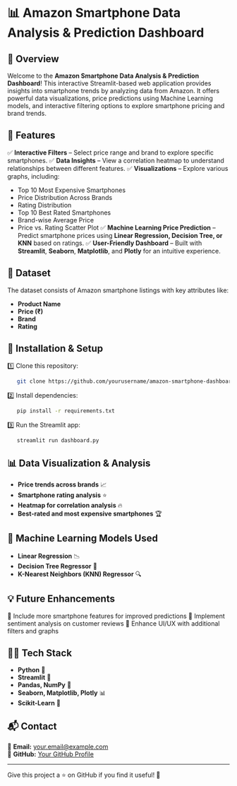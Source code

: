 # 📊 Amazon Smartphone Data Analysis & Prediction Dashboard

## 📌 Overview
Welcome to the **Amazon Smartphone Data Analysis & Prediction Dashboard**! This interactive Streamlit-based web application provides insights into smartphone trends by analyzing data from Amazon. It offers powerful data visualizations, price predictions using Machine Learning models, and interactive filtering options to explore smartphone pricing and brand trends.

## 🚀 Features
✅ **Interactive Filters** – Select price range and brand to explore specific smartphones.
✅ **Data Insights** – View a correlation heatmap to understand relationships between different features.
✅ **Visualizations** – Explore various graphs, including:
   - Top 10 Most Expensive Smartphones
   - Price Distribution Across Brands
   - Rating Distribution
   - Top 10 Best Rated Smartphones
   - Brand-wise Average Price
   - Price vs. Rating Scatter Plot
✅ **Machine Learning Price Prediction** – Predict smartphone prices using **Linear Regression, Decision Tree, or KNN** based on ratings.
✅ **User-Friendly Dashboard** – Built with **Streamlit**, **Seaborn**, **Matplotlib**, and **Plotly** for an intuitive experience.

## 📂 Dataset
The dataset consists of Amazon smartphone listings with key attributes like:
- **Product Name**
- **Price (₹)**
- **Brand**
- **Rating**

## 🔧 Installation & Setup
1️⃣ Clone this repository:
```bash
   git clone https://github.com/yourusername/amazon-smartphone-dashboard.git
```
2️⃣ Install dependencies:
```bash
   pip install -r requirements.txt
```
3️⃣ Run the Streamlit app:
```bash
   streamlit run dashboard.py
```

## 📊 Data Visualization & Analysis
- **Price trends across brands** 📈
- **Smartphone rating analysis** ⭐
- **Heatmap for correlation analysis** 🔥
- **Best-rated and most expensive smartphones** 🏆

## 🤖 Machine Learning Models Used
- **Linear Regression** 📉
- **Decision Tree Regressor** 🌳
- **K-Nearest Neighbors (KNN) Regressor** 🔍

## 💡 Future Enhancements
🔹 Include more smartphone features for improved predictions
🔹 Implement sentiment analysis on customer reviews
🔹 Enhance UI/UX with additional filters and graphs

## 👨‍💻 Tech Stack
- **Python** 🐍
- **Streamlit** 🎨
- **Pandas, NumPy** 🧮
- **Seaborn, Matplotlib, Plotly** 📊
- **Scikit-Learn** 🤖

## 📬 Contact
📧 **Email:** your.email@example.com  
🔗 **GitHub:** [Your GitHub Profile](https://github.com/yourusername)  

---
Give this project a ⭐ on GitHub if you find it useful! 🚀

